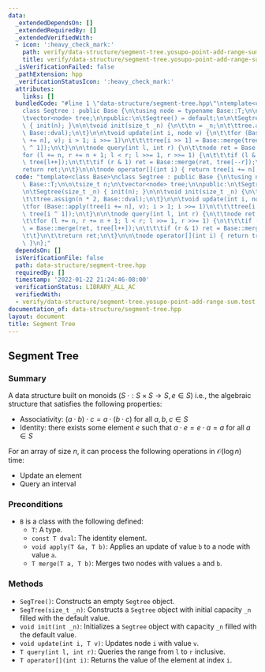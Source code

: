 ```yaml
---
data:
  _extendedDependsOn: []
  _extendedRequiredBy: []
  _extendedVerifiedWith:
  - icon: ':heavy_check_mark:'
    path: verify/data-structure/segment-tree.yosupo-point-add-range-sum.test.cpp
    title: verify/data-structure/segment-tree.yosupo-point-add-range-sum.test.cpp
  _isVerificationFailed: false
  _pathExtension: hpp
  _verificationStatusIcon: ':heavy_check_mark:'
  attributes:
    links: []
  bundledCode: "#line 1 \"data-structure/segment-tree.hpp\"\ntemplate<class Base>\n\
    class Segtree : public Base {\n\tusing node = typename Base::T;\n\n\tsize_t n;\n\
    \tvector<node> tree;\n\npublic:\n\tSegtree() = default;\n\n\tSegtree(size_t _n)\
    \ { init(n); }\n\n\tvoid init(size_t _n) {\n\t\tn = _n;\n\t\ttree.assign(n * 2,\
    \ Base::dval);\n\t}\n\n\tvoid update(int i, node v) {\n\t\tfor (Base::apply(tree[i\
    \ += n], v); i > 1; i >>= 1)\n\t\t\ttree[i >> 1] = Base::merge(tree[i], tree[i\
    \ ^ 1]);\n\t}\n\n\tnode query(int l, int r) {\n\t\tnode ret = Base::dval;\n\t\t\
    for (l += n, r += n + 1; l < r; l >>= 1, r >>= 1) {\n\t\t\tif (l & 1) ret = Base::merge(ret,\
    \ tree[l++]);\n\t\t\tif (r & 1) ret = Base::merge(ret, tree[--r]);\n\t\t}\n\t\t\
    return ret;\n\t}\n\n\tnode operator[](int i) { return tree[i += n]; }\n};\n"
  code: "template<class Base>\nclass Segtree : public Base {\n\tusing node = typename\
    \ Base::T;\n\n\tsize_t n;\n\tvector<node> tree;\n\npublic:\n\tSegtree() = default;\n\
    \n\tSegtree(size_t _n) { init(n); }\n\n\tvoid init(size_t _n) {\n\t\tn = _n;\n\
    \t\ttree.assign(n * 2, Base::dval);\n\t}\n\n\tvoid update(int i, node v) {\n\t\
    \tfor (Base::apply(tree[i += n], v); i > 1; i >>= 1)\n\t\t\ttree[i >> 1] = Base::merge(tree[i],\
    \ tree[i ^ 1]);\n\t}\n\n\tnode query(int l, int r) {\n\t\tnode ret = Base::dval;\n\
    \t\tfor (l += n, r += n + 1; l < r; l >>= 1, r >>= 1) {\n\t\t\tif (l & 1) ret\
    \ = Base::merge(ret, tree[l++]);\n\t\t\tif (r & 1) ret = Base::merge(ret, tree[--r]);\n\
    \t\t}\n\t\treturn ret;\n\t}\n\n\tnode operator[](int i) { return tree[i += n];\
    \ }\n};"
  dependsOn: []
  isVerificationFile: false
  path: data-structure/segment-tree.hpp
  requiredBy: []
  timestamp: '2022-01-22 21:24:46-08:00'
  verificationStatus: LIBRARY_ALL_AC
  verifiedWith:
  - verify/data-structure/segment-tree.yosupo-point-add-range-sum.test.cpp
documentation_of: data-structure/segment-tree.hpp
layout: document
title: Segment Tree
---
```


## Segment Tree

### Summary

A data structure built on monoids $(S \; \cdot : S \times S \rightarrow S, e \in S)$ i.e., the algebraic structure that satisfies the following properties:
- Associativity: $(a \cdot b) \cdot c = a \cdot (b \cdot c)$ for all $a, b, c \in S$
- Identity: there exists some element $e$ such that $a \cdot e = e \cdot a = a$ for all $a \in S$

For an array of size $n$, it can process the following operations in $\mathcal{O}(\log n)$ time:
- Update an element
- Query an interval

### Preconditions

- `B` is a class with the following defined:
  - `T`: A type.
  - `const T dval`: The identity element.
  - `void apply(T &a, T b)`: Applies an update of value `b` to a node with value `a`. 
  - `T merge(T a, T b)`: Merges two nodes with values `a` and `b`. 

### Methods

- `SegTree()`: Constructs an empty `Segtree` object.
- `SegTree(size_t _n)`: Constructs a `Segtree` object with initial capacity `_n` filled with the default value.
- `void init(int _n)`: Initializes a `Segtree` object with capacity `_n` filled with the default value. 
- `void update(int i, T v)`: Updates node `i` with value `v`.
- `T query(int l, int r)`: Queries the range from `l` to `r` inclusive. 
- `T operator[](int i)`: Returns the value of the element at index `i`. 